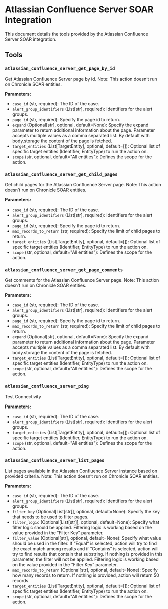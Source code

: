 # Atlassian Confluence Server SOAR Integration

This document details the tools provided by the Atlassian Confluence Server SOAR integration.

## Tools

### `atlassian_confluence_server_get_page_by_id`

Get Atlassian Confluence Server page by id. Note: This action doesn’t run on Chronicle SOAR entities.

**Parameters:**

*   `case_id` (str, required): The ID of the case.
*   `alert_group_identifiers` (List[str], required): Identifiers for the alert groups.
*   `page_id` (str, required): Specify the page id to return.
*   `expand` (Optional[str], optional, default=None): Specify the expand parameter to return additional information about the page. Parameter accepts multiple values as a comma separated list. By default with body.storage the content of the page is fetched.
*   `target_entities` (List[TargetEntity], optional, default=[]): Optional list of specific target entities (Identifier, EntityType) to run the action on.
*   `scope` (str, optional, default="All entities"): Defines the scope for the action.

### `atlassian_confluence_server_get_child_pages`

Get child pages for the Atlassian Confluence Server page. Note: This action doesn’t run on Chronicle SOAR entities.

**Parameters:**

*   `case_id` (str, required): The ID of the case.
*   `alert_group_identifiers` (List[str], required): Identifiers for the alert groups.
*   `page_id` (str, required): Specify the page id to return.
*   `max_records_to_return` (str, required): Specify the limit of child pages to return.
*   `target_entities` (List[TargetEntity], optional, default=[]): Optional list of specific target entities (Identifier, EntityType) to run the action on.
*   `scope` (str, optional, default="All entities"): Defines the scope for the action.

### `atlassian_confluence_server_get_page_comments`

Get comments for the Atlassian Confluence Server page. Note: This action doesn’t run on Chronicle SOAR entities.

**Parameters:**

*   `case_id` (str, required): The ID of the case.
*   `alert_group_identifiers` (List[str], required): Identifiers for the alert groups.
*   `page_id` (str, required): Specify the page id to return.
*   `max_records_to_return` (str, required): Specify the limit of child pages to return.
*   `expand` (Optional[str], optional, default=None): Specify the expand parameter to return additional information about the page. Parameter accepts multiple values as a comma separated list. By default with body.storage the content of the page is fetched.
*   `target_entities` (List[TargetEntity], optional, default=[]): Optional list of specific target entities (Identifier, EntityType) to run the action on.
*   `scope` (str, optional, default="All entities"): Defines the scope for the action.

### `atlassian_confluence_server_ping`

Test Connectivity

**Parameters:**

*   `case_id` (str, required): The ID of the case.
*   `alert_group_identifiers` (List[str], required): Identifiers for the alert groups.
*   `target_entities` (List[TargetEntity], optional, default=[]): Optional list of specific target entities (Identifier, EntityType) to run the action on.
*   `scope` (str, optional, default="All entities"): Defines the scope for the action.

### `atlassian_confluence_server_list_pages`

List pages available in the Atlassian Confluence Server instance based on provided criteria. Note: This action doesn’t run on Chronicle SOAR entities.

**Parameters:**

*   `case_id` (str, required): The ID of the case.
*   `alert_group_identifiers` (List[str], required): Identifiers for the alert groups.
*   `filter_key` (Optional[List[str]], optional, default=None): Specify the key that needs to be used to filter pages.
*   `filter_logic` (Optional[List[str]], optional, default=None): Specify what filter logic should be applied. Filtering logic is working based on the value  provided in the “Filter Key” parameter.
*   `filter_value` (Optional[str], optional, default=None): Specify what value should be used in the filter. If “Equal“ is selected, action will try to find the exact match among results and if “Contains“ is selected, action will try to find results that contain that substring. If nothing is provided in this parameter, the filter will not be applied. Filtering logic is working based on the value  provided in the “Filter Key” parameter.
*   `max_records_to_return` (Optional[str], optional, default=None): Specify how many records to return. If nothing is provided, action will return 50 records.
*   `target_entities` (List[TargetEntity], optional, default=[]): Optional list of specific target entities (Identifier, EntityType) to run the action on.
*   `scope` (str, optional, default="All entities"): Defines the scope for the action.
